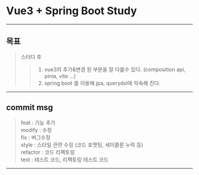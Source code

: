 # Vue3 + Spring Boot Study

---
## 목표
> 스터디 후
>> 1. vue3의 추가&변경 된 부분을 잘 다룰수 있다. (composition api, pinia, vite ...) <br>
>> 2. spring boot 를 이용해 jpa, querydsl에 익숙해 진다.
---
## commit msg
> feat : 기능 추가 <br>
> modify : 수정 <br>
> fix : 버그수정 <br>
> style : 스타일 관련 수정 (코드 포맷팅, 세미콜론 누락 등) <br>
> refactor : 코드 리펙토링 <br>
> test : 테스트 코드, 리펙토링 테스트 코드 <br>

---
